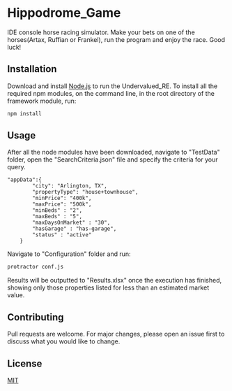 # Hippodrome_Game

IDE console horse racing simulator. Make your bets on one of the horses(Artax, Ruffian or Frankel), run the program and enjoy the race. Good luck! 

## Installation

Download and install [Node.js](https://nodejs.org/en/download/) to run the Undervalued_RE.
To install all the required npm modules, on the command line, in the root directory of the framework module, run:


```bash
npm install
```

## Usage
After all the node modules have been downloaded, navigate to "TestData" folder, open the "SearchCriteria.json" file and specify the criteria for your query.   

```
"appData":{
        "city": "Arlington, TX",
        "propertyType": "house+townhouse",
        "minPrice": "400k",
        "maxPrice": "500k",
        "minBeds" : "2",
        "maxBeds" : "5",
        "maxDaysOnMarket" : "30",
        "hasGarage" : "has-garage",
        "status" : "active"
    }
```
Navigate to "Configuration" folder and run:

```bash
protractor conf.js
```

Results will be outputted to "Results.xlsx" once the execution has finished, showing only those properties listed for less than an estimated market value.

## Contributing
Pull requests are welcome. For major changes, please open an issue first to discuss what you would like to change.


## License
[MIT](https://choosealicense.com/licenses/mit/)
